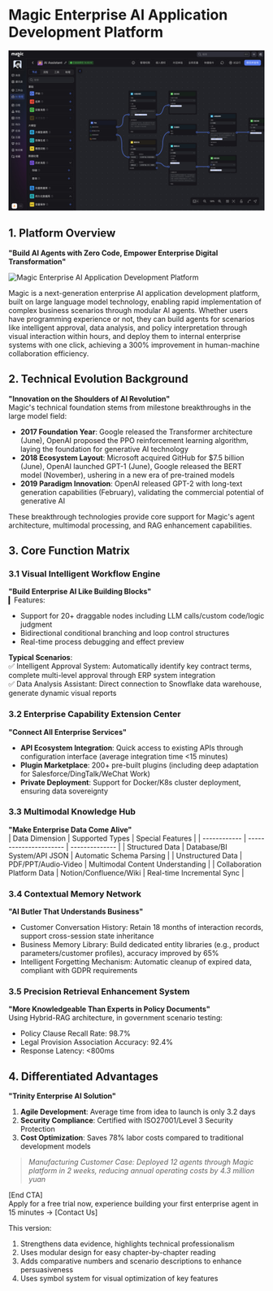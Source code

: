 # Magic Enterprise AI Application Development Platform

![Flow Interface](/static/img/showmagic.jpg)

## 1. Platform Overview  
**"Build AI Agents with Zero Code, Empower Enterprise Digital Transformation"**  

![Magic Enterprise AI Application Development Platform](/static/img/magic-platform.png)

Magic is a next-generation enterprise AI application development platform, built on large language model technology, enabling rapid implementation of complex business scenarios through modular AI agents. Whether users have programming experience or not, they can build agents for scenarios like intelligent approval, data analysis, and policy interpretation through visual interaction within hours, and deploy them to internal enterprise systems with one click, achieving a 300% improvement in human-machine collaboration efficiency.

## 2. Technical Evolution Background  
**"Innovation on the Shoulders of AI Revolution"**  
Magic's technical foundation stems from milestone breakthroughs in the large model field:  
- **2017 Foundation Year**: Google released the Transformer architecture (June), OpenAI proposed the PPO reinforcement learning algorithm, laying the foundation for generative AI technology  
- **2018 Ecosystem Layout**: Microsoft acquired GitHub for $7.5 billion (June), OpenAI launched GPT-1 (June), Google released the BERT model (November), ushering in a new era of pre-trained models  
- **2019 Paradigm Innovation**: OpenAI released GPT-2 with long-text generation capabilities (February), validating the commercial potential of generative AI  

These breakthrough technologies provide core support for Magic's agent architecture, multimodal processing, and RAG enhancement capabilities.

## 3. Core Function Matrix

### 3.1 Visual Intelligent Workflow Engine  
**"Build Enterprise AI Like Building Blocks"**  
▎Features:  
- Support for 20+ draggable nodes including LLM calls/custom code/logic judgment  
- Bidirectional conditional branching and loop control structures  
- Real-time process debugging and effect preview  

**Typical Scenarios**:  
✅ Intelligent Approval System: Automatically identify key contract terms, complete multi-level approval through ERP system integration  
✅ Data Analysis Assistant: Direct connection to Snowflake data warehouse, generate dynamic visual reports  

### 3.2 Enterprise Capability Extension Center  
**"Connect All Enterprise Services"**  
- **API Ecosystem Integration**: Quick access to existing APIs through configuration interface (average integration time <15 minutes)  
- **Plugin Marketplace**: 200+ pre-built plugins (including deep adaptation for Salesforce/DingTalk/WeChat Work)  
- **Private Deployment**: Support for Docker/K8s cluster deployment, ensuring data sovereignty  

### 3.3 Multimodal Knowledge Hub  
**"Make Enterprise Data Come Alive"**  
| Data Dimension | Supported Types | Special Features |
| ------------ | ---------------------- | -------------- |
| Structured Data | Database/BI System/API JSON | Automatic Schema Parsing |
| Unstructured Data | PDF/PPT/Audio-Video | Multimodal Content Understanding |
| Collaboration Platform Data | Notion/Confluence/Wiki | Real-time Incremental Sync |

### 3.4 Contextual Memory Network  
**"AI Butler That Understands Business"**  
- Customer Conversation History: Retain 18 months of interaction records, support cross-session state inheritance  
- Business Memory Library: Build dedicated entity libraries (e.g., product parameters/customer profiles), accuracy improved by 65%  
- Intelligent Forgetting Mechanism: Automatic cleanup of expired data, compliant with GDPR requirements  

### 3.5 Precision Retrieval Enhancement System  
**"More Knowledgeable Than Experts in Policy Documents"**  
Using Hybrid-RAG architecture, in government scenario testing:  
- Policy Clause Recall Rate: 98.7%  
- Legal Provision Association Accuracy: 92.4%  
- Response Latency: <800ms  

## 4. Differentiated Advantages  
**"Trinity Enterprise AI Solution"**  
1. **Agile Development**: Average time from idea to launch is only 3.2 days  
2. **Security Compliance**: Certified with ISO27001/Level 3 Security Protection  
3. **Cost Optimization**: Saves 78% labor costs compared to traditional development models  

> *Manufacturing Customer Case: Deployed 12 agents through Magic platform in 2 weeks, reducing annual operating costs by 4.3 million yuan*  

[End CTA]  
Apply for a free trial now, experience building your first enterprise agent in 15 minutes → [Contact Us]  

This version:  
1. Strengthens data evidence, highlights technical professionalism  
2. Uses modular design for easy chapter-by-chapter reading  
3. Adds comparative numbers and scenario descriptions to enhance persuasiveness  
4. Uses symbol system for visual optimization of key features 